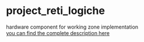 # project_reti_logiche
 hardware component for working zone implementation  
 [you can find the complete description here](../master/Specifica_e_Regole.pdf)
